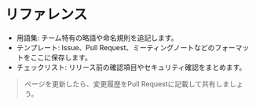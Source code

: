 # リファレンス

- 用語集: チーム特有の略語や命名規則を追記します。
- テンプレート: Issue、Pull Request、ミーティングノートなどのフォーマットをここに保存します。
- チェックリスト: リリース前の確認項目やセキュリティ確認をまとめます。

> ページを更新したら、変更履歴をPull Requestに記載して共有しましょう。
